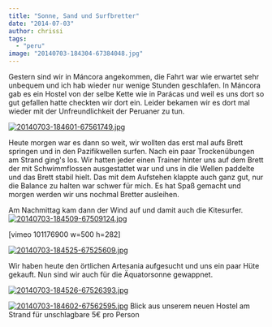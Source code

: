 ```yaml
---
title: "Sonne, Sand und Surfbretter"
date: "2014-07-03"
author: chrissi
tags: 
  - "peru"
image: "20140703-184304-67384048.jpg"
---
```


Gestern sind wir in Máncora angekommen, die Fahrt war wie erwartet sehr unbequem und ich hab wieder nur wenige Stunden geschlafen. In Máncora gab es ein Hostel von der selbe Kette wie in Parácas und weil es uns dort so gut gefallen hatte checkten wir dort ein. Leider bekamen wir es dort mal wieder mit der Unfreundlichkeit der Peruaner zu tun.

[![20140703-184601-67561749.jpg](images/20140703-184601-67561749.jpg)](https://hafenstrand.wordpress.com/wp-content/uploads/2014/07/20140703-184601-67561749.jpg)

Heute morgen war es dann so weit, wir wollten das erst mal aufs Brett springen und in den Pazifikwellen surfen. Nach ein paar Trockenübungen am Strand ging's los. Wir hatten jeder einen Trainer hinter uns auf dem Brett der mit Schwimmflossen ausgestattet war und uns in die Wellen paddelte und das Brett stabil hielt. Das mit dem Aufstehen klappte auch ganz gut, nur die Balance zu halten war schwer für mich. Es hat Spaß gemacht und morgen werden wir uns nochmal Bretter ausleihen.

Am Nachmittag kam dann der Wind auf und damit auch die Kitesurfer. [![20140703-184509-67509124.jpg](images/20140703-184509-67509124.jpg)](https://hafenstrand.wordpress.com/wp-content/uploads/2014/07/20140703-184509-67509124.jpg)

\[vimeo 101176900 w=500 h=282\]

[![20140703-184525-67525609.jpg](images/20140703-184525-67525609.jpg)](https://hafenstrand.wordpress.com/wp-content/uploads/2014/07/20140703-184525-67525609.jpg)

Wir haben heute den örtlichen Artesania aufgesucht und uns ein paar Hüte gekauft. Nun sind wir auch für die Äquatorsonne gewappnet.

[![20140703-184526-67526393.jpg](images/20140703-184526-67526393.jpg)](https://hafenstrand.wordpress.com/wp-content/uploads/2014/07/20140703-184526-6726393.jpg)

[![20140703-184602-67562595.jpg](images/20140703-184602-67562595.jpg)](https://hafenstrand.wordpress.com/wp-content/uploads/2014/07/20140703-184602-67562595.jpg) Blick aus unserem neuen Hostel am Strand für unschlagbare 5€ pro Person
